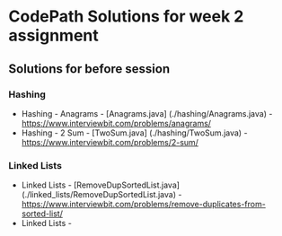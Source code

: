 # CodePath Solutions for week 2 assignment 

## Solutions for before session

### Hashing

* Hashing - Anagrams - [Anagrams.java] (./hashing/Anagrams.java) - https://www.interviewbit.com/problems/anagrams/
* Hashing - 2 Sum - [TwoSum.java] (./hashing/TwoSum.java) - https://www.interviewbit.com/problems/2-sum/

### Linked Lists

* Linked Lists - [RemoveDupSortedList.java] (./linked_lists/RemoveDupSortedList.java) - https://www.interviewbit.com/problems/remove-duplicates-from-sorted-list/
* Linked Lists - 